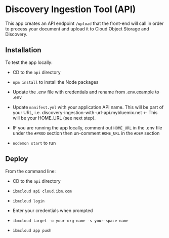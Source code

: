 # Discovery Ingestion Tool (API)

This app creates an API endpoint `/upload` that the front-end will call in order to process your document and upload it to Cloud Object Storage and Discovery.

## Installation

To test the app locally:

- CD to the `api` directory

- `npm install` to install the Node packages

- Update the .env file with credentials and rename from .env.example to .env

- Update `manifest.yml` with your application API name. This will be part of your URL, i.e. discovery-ingestion-with-url-api.mybluemix.net <- This will be your HOME_URL (see next step).

- IF you are running the app locally, comment out `HOME_URL` in the .env file under the `#PROD` section then un-comment `HOME_URL` in the `#DEV` section

- `nodemon start` to run

## Deploy

From the command line:

- CD to the `api` directory

- `ibmcloud api cloud.ibm.com`

- `ibmcloud login`

- Enter your credentials when prompted

- `ibmcloud target -o your-org-name -s your-space-name`

- `ibmcloud app push`